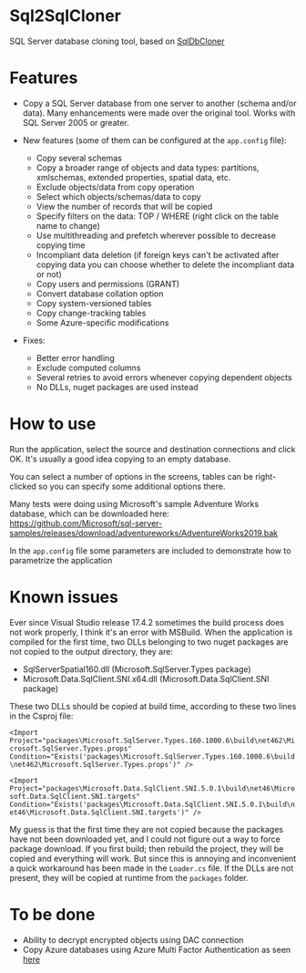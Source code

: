# Sql2SqlCloner
SQL Server database cloning tool, based on [SqlDbCloner](https://www.codeproject.com/Articles/994806/SQL-Server-Database-Cloning-Tool-using-Csharp)

# Features
* Copy a SQL Server database from one server to another (schema and/or data). Many enhancements were made over the original tool. Works with SQL Server 2005 or greater.

* New features (some of them can be configured at the `app.config` file):  
  * Copy several schemas
  * Copy a broader range of objects and data types: partitions, xmlschemas, extended properties, spatial data, etc.
  * Exclude objects/data from copy operation
  * Select which objects/schemas/data to copy
  * View the number of records that will be copied
  * Specify filters on the data: TOP / WHERE (right click on the table name to change)
  * Use multithreading and prefetch wherever possible to decrease copying time
  * Incompliant data deletion (if foreign keys can't be activated after copying data you can choose whether to delete the incompliant data or not)
  * Copy users and permissions (GRANT)
  * Convert database collation option
  * Copy system-versioned tables
  * Copy change-tracking tables
  * Some Azure-specific modifications  

* Fixes:
  * Better error handling
  * Exclude computed columns
  * Several retries to avoid errors whenever copying dependent objects
  * No DLLs, nuget packages are used instead

# How to use
Run the application, select the source and destination connections and click OK. It's usually a good idea copying to an empty database.

You can select a number of options in the screens, tables can be right-clicked so you can specify some additional options there.

Many tests were doing using Microsoft's sample Adventure Works database, which can be downloaded here:
https://github.com/Microsoft/sql-server-samples/releases/download/adventureworks/AdventureWorks2019.bak

In the `app.config` file some parameters are included to demonstrate how to parametrize the application

# Known issues
Ever since Visual Studio release 17.4.2 sometimes the build process does not work properly, I think it's an error with MSBuild. When the application is compiled for the first time, two DLLs belonging to two nuget packages are not copied to the output directory, they are:
- SqlServerSpatial160.dll (Microsoft.SqlServer.Types package)
- Microsoft.Data.SqlClient.SNI.x64.dll (Microsoft.Data.SqlClient.SNI package)

These two DLLs should be copied at build time, according to these two lines in the Csproj file:

`<Import Project="packages\Microsoft.SqlServer.Types.160.1000.6\build\net462\Microsoft.SqlServer.Types.props" Condition="Exists('packages\Microsoft.SqlServer.Types.160.1000.6\build\net462\Microsoft.SqlServer.Types.props')" />`

`<Import Project="packages\Microsoft.Data.SqlClient.SNI.5.0.1\build\net46\Microsoft.Data.SqlClient.SNI.targets" Condition="Exists('packages\Microsoft.Data.SqlClient.SNI.5.0.1\build\net46\Microsoft.Data.SqlClient.SNI.targets')" />`

My guess is that the first time they are not copied because the packages have not been downloaded yet, and I could not figure out a way to force package download. If you first build; then rebuild the project, they will be copied and everything will work. But since this is annoying and inconvenient a quick workaround has been made in the `Loader.cs` file. If the DLLs are not present, they will be copied at runtime from the `packages` folder.

# To be done
* Ability to decrypt encrypted objects using DAC connection
* Copy Azure databases using Azure Multi Factor Authentication as seen [here](https://stackoverflow.com/questions/60564462/how-to-connect-to-a-database-using-active-directory-login-and-multifactor-authen)
